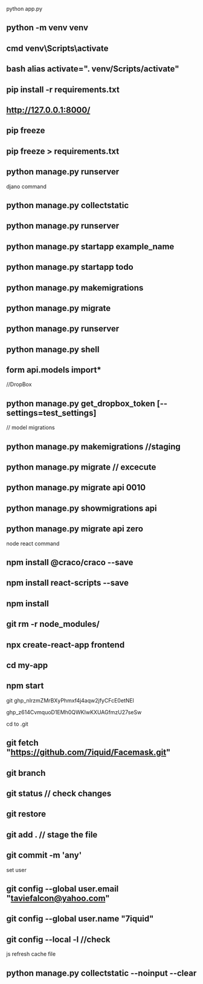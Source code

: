 

python app.py

## python -m venv venv
## 		cmd 	venv\Scripts\activate
## 		bash 	alias activate=". venv/Scripts/activate"
## pip install -r requirements.txt
## http://127.0.0.1:8000/
## pip freeze
## pip freeze > requirements.txt
## python manage.py runserver



djano command
## python manage.py collectstatic
## python manage.py runserver <!-- "execute server" -->
## python manage.py startapp example_name
## python manage.py startapp todo
## python manage.py makemigrations
## python manage.py migrate
## python manage.py runserver
## python manage.py shell
## form api.models import*

//DropBox
## python manage.py get_dropbox_token [--settings=test_settings]


// model migrations
## python manage.py makemigrations //staging
## python manage.py migrate	// excecute 
## python manage.py  migrate api 0010
## python manage.py  showmigrations api
## python manage.py  migrate api zero

node react command
## npm install @craco/craco --save
## npm install react-scripts --save
## npm install
## git rm -r node_modules/
## npx create-react-app frontend
## cd my-app
## npm start


git 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

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


cd to .git
## git fetch "https://github.com/7iquid/Facemask.git"
## git branch

## git status // check changes
## git restore <path name>


## git add . // stage the file
## git commit -m 'any'

set user
## git config --global user.email "taviefalcon@yahoo.com"
## git config --global user.name "7iquid"
## git config --local -l //check

js refresh cache file
## python manage.py collectstatic --noinput --clear